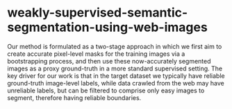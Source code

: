 # weakly-supervised-semantic-segmentation-using-web-images
Our method is formulated as a two-stage approach in which we first aim to create accurate pixel-level masks for the training images via a bootstrapping process, and then use these now-accurately segmented images as a proxy ground-truth in a more standard supervised setting. The key driver for our work is that in the target dataset we typically have reliable ground-truth image-level labels, while data crawled from the web may have unreliable labels, but can be filtered to comprise only easy images to segment, therefore having reliable boundaries. 
